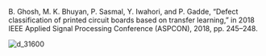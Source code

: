 B. Ghosh, M. K. Bhuyan, P. Sasmal, Y. Iwahori, and P. Gadde, “Defect classification of printed circuit boards based on transfer learning,” in 2018 IEEE Applied Signal Processing Conference (ASPCON), 2018, pp. 245–248.

![d_31600](https://user-images.githubusercontent.com/124348594/219407040-25fbf171-067b-4411-828e-21a4c4a40118.png)
